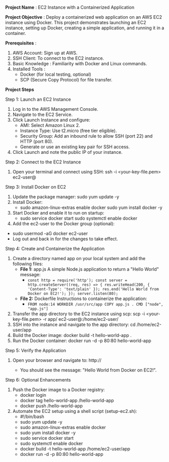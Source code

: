 **Project Name** : EC2 Instance with a Containerized Application

**Project Objective** : Deploy a containerized web application on an AWS EC2 instance using Docker. This project demonstrates launching an EC2 instance, setting up Docker, creating a simple application, and running it in a container.

**Prerequisites** :
1. AWS Account: Sign up at AWS.
2. SSH Client: To connect to the EC2 instance.
3. Basic Knowledge : Familiarity with Docker and Linux commands.
4. Installed Tools :
    - Docker (for local testing, optional)
    - SCP (Secure Copy Protocol) for file transfer.

**Project Steps**

Step 1: Launch an EC2 Instance
1. Log in to the AWS Management Console.
2. Navigate to the EC2 Service.
3. Click Launch Instance and configure:
    - AMI: Select Amazon Linux 2.
    - Instance Type: Use t2.micro (free tier eligible).
    - Security Group: Add an inbound rule to allow SSH (port 22) and HTTP (port 80).
    - Generate or use an existing key pair for SSH access.
4. Click Launch and note the public IP of your instance.

Step 2: Connect to the EC2 Instance
1. Open your terminal and connect using SSH: ssh -i <your-key-file.pem> ec2-user@<instance-public-ip>

Step 3: Install Docker on EC2
1. Update the package manager: sudo yum update -y
2. Install Docker:
    - sudo amazon-linux-extras enable docker
      sudo yum install docker -y
3. Start Docker and enable it to run on startup:
    - sudo service docker start
      sudo systemctl enable docker
4. Add the ec2-user to the Docker group (optional):
- sudo usermod -aG docker ec2-user
- Log out and back in for the changes to take effect.

Step 4: Create and Containerize the Application
1. Create a directory named app on your local system and add the following files:
    - **File 1:** app.js
      A simple Node.js application to return a "Hello World" message:
        - `const http = require('http');
          const server = http.createServer((req, res) => {
          res.writeHead(200, { 'Content-Type': 'text/plain' });
          res.end('Hello World from Docker on EC2!');
          });
          server.listen(80);`
    -  **File 2:** Dockerfile
       Instructions to containerize the application:
        - `FROM node:14
          WORKDIR /usr/src/app
          COPY app.js .
          CMD ["node", "app.js"]`
2. Transfer the app directory to the EC2 instance using scp: scp -i <your-key-file.pem> -r app/ ec2-user@<instance-public-ip>:/home/ec2-user/
3. SSH into the instance and navigate to the app directory: cd /home/ec2-user/app
4. Build the Docker image: docker build -t hello-world-app .
5. Run the Docker container: docker run -d -p 80:80 hello-world-app

Step 5: Verify the Application
1. Open your browser and navigate to: http://<instance-public-ip>
   - You should see the message: "Hello World from Docker on EC2!".

Step 6: Optional Enhancements
1. Push the Docker image to a Docker registry:
    - docker login
    - docker tag hello-world-app <your-dockerhub-username>/hello-world-app
    - docker push <your-dockerhub-username>/hello-world-app
2. Automate the EC2 setup using a shell script (setup-ec2.sh):
    - #!/bin/bash
    - sudo yum update -y
    - sudo amazon-linux-extras enable docker
    - sudo yum install docker -y
    - sudo service docker start
    - sudo systemctl enable docker
    - docker build -t hello-world-app /home/ec2-user/app
    - docker run -d -p 80:80 hello-world-app


